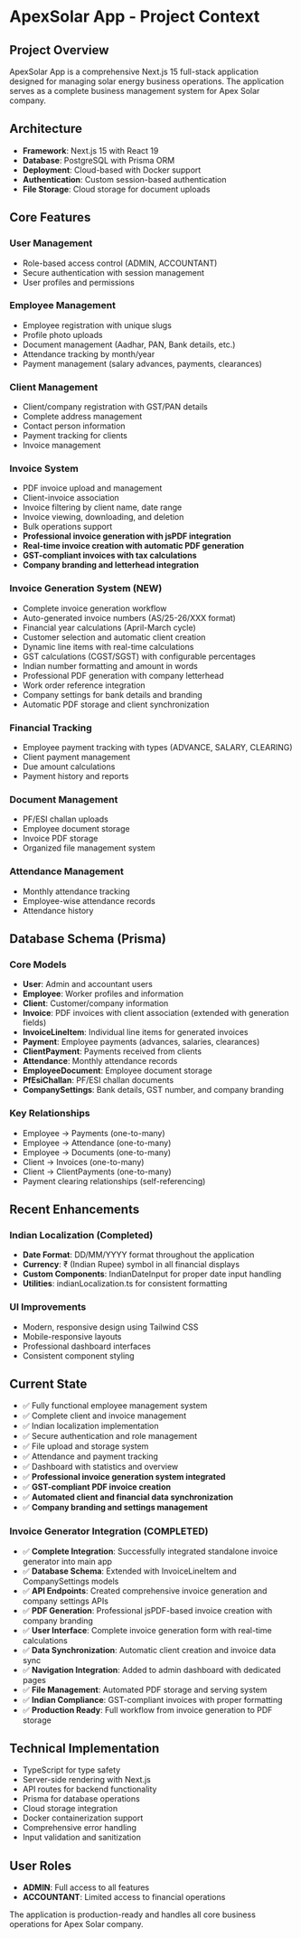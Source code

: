 # ApexSolar App - Project Context

## Project Overview
ApexSolar App is a comprehensive Next.js 15 full-stack application designed for managing solar energy business operations. The application serves as a complete business management system for Apex Solar company.

## Architecture
- **Framework**: Next.js 15 with React 19
- **Database**: PostgreSQL with Prisma ORM
- **Deployment**: Cloud-based with Docker support
- **Authentication**: Custom session-based authentication
- **File Storage**: Cloud storage for document uploads

## Core Features

### User Management
- Role-based access control (ADMIN, ACCOUNTANT)
- Secure authentication with session management
- User profiles and permissions

### Employee Management
- Employee registration with unique slugs
- Profile photo uploads
- Document management (Aadhar, PAN, Bank details, etc.)
- Attendance tracking by month/year
- Payment management (salary advances, payments, clearances)

### Client Management
- Client/company registration with GST/PAN details
- Complete address management
- Contact person information
- Payment tracking for clients
- Invoice management

### Invoice System
- PDF invoice upload and management
- Client-invoice association
- Invoice filtering by client name, date range
- Invoice viewing, downloading, and deletion
- Bulk operations support
- **Professional invoice generation with jsPDF integration**
- **Real-time invoice creation with automatic PDF generation**
- **GST-compliant invoices with tax calculations**
- **Company branding and letterhead integration**

### Invoice Generation System (NEW)
- Complete invoice generation workflow
- Auto-generated invoice numbers (AS/25-26/XXX format)
- Financial year calculations (April-March cycle)
- Customer selection and automatic client creation
- Dynamic line items with real-time calculations
- GST calculations (CGST/SGST) with configurable percentages
- Indian number formatting and amount in words
- Professional PDF generation with company letterhead
- Work order reference integration
- Company settings for bank details and branding
- Automatic PDF storage and client synchronization

### Financial Tracking
- Employee payment tracking with types (ADVANCE, SALARY, CLEARING)
- Client payment management
- Due amount calculations
- Payment history and reports

### Document Management
- PF/ESI challan uploads
- Employee document storage
- Invoice PDF storage
- Organized file management system

### Attendance Management
- Monthly attendance tracking
- Employee-wise attendance records
- Attendance history

## Database Schema (Prisma)

### Core Models
- **User**: Admin and accountant users
- **Employee**: Worker profiles and information
- **Client**: Customer/company information
- **Invoice**: PDF invoices with client association (extended with generation fields)
- **InvoiceLineItem**: Individual line items for generated invoices
- **Payment**: Employee payments (advances, salaries, clearances)
- **ClientPayment**: Payments received from clients
- **Attendance**: Monthly attendance records
- **EmployeeDocument**: Employee document storage
- **PfEsiChallan**: PF/ESI challan documents
- **CompanySettings**: Bank details, GST number, and company branding

### Key Relationships
- Employee → Payments (one-to-many)
- Employee → Attendance (one-to-many)
- Employee → Documents (one-to-many)
- Client → Invoices (one-to-many)
- Client → ClientPayments (one-to-many)
- Payment clearing relationships (self-referencing)

## Recent Enhancements

### Indian Localization (Completed)
- **Date Format**: DD/MM/YYYY format throughout the application
- **Currency**: ₹ (Indian Rupee) symbol in all financial displays
- **Custom Components**: IndianDateInput for proper date input handling
- **Utilities**: indianLocalization.ts for consistent formatting

### UI Improvements
- Modern, responsive design using Tailwind CSS
- Mobile-responsive layouts
- Professional dashboard interfaces
- Consistent component styling

## Current State
- ✅ Fully functional employee management system
- ✅ Complete client and invoice management
- ✅ Indian localization implementation
- ✅ Secure authentication and role management
- ✅ File upload and storage system
- ✅ Attendance and payment tracking
- ✅ Dashboard with statistics and overview
- ✅ **Professional invoice generation system integrated**
- ✅ **GST-compliant PDF invoice creation**
- ✅ **Automated client and financial data synchronization**
- ✅ **Company branding and settings management**

### Invoice Generator Integration (COMPLETED)
- ✅ **Complete Integration**: Successfully integrated standalone invoice generator into main app
- ✅ **Database Schema**: Extended with InvoiceLineItem and CompanySettings models
- ✅ **API Endpoints**: Created comprehensive invoice generation and company settings APIs
- ✅ **PDF Generation**: Professional jsPDF-based invoice creation with company branding
- ✅ **User Interface**: Complete invoice generation form with real-time calculations
- ✅ **Data Synchronization**: Automatic client creation and invoice data sync
- ✅ **Navigation Integration**: Added to admin dashboard with dedicated pages
- ✅ **File Management**: Automated PDF storage and serving system
- ✅ **Indian Compliance**: GST-compliant invoices with proper formatting
- ✅ **Production Ready**: Full workflow from invoice generation to PDF storage

## Technical Implementation
- TypeScript for type safety
- Server-side rendering with Next.js
- API routes for backend functionality
- Prisma for database operations
- Cloud storage integration
- Docker containerization support
- Comprehensive error handling
- Input validation and sanitization

## User Roles
- **ADMIN**: Full access to all features
- **ACCOUNTANT**: Limited access to financial operations

The application is production-ready and handles all core business operations for Apex Solar company.
